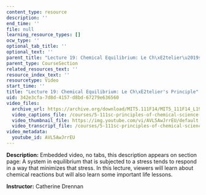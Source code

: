 ```yaml
---
content_type: resource
description: ''
end_time: ''
file: null
learning_resource_types: []
ocw_type: ''
optional_tab_title: ''
optional_text: ''
parent_title: "Lecture 19: Chemical Equilibrium: Le Ch\xE2telier\u2019s Principle"
parent_type: CourseSection
related_resources_text: ''
resource_index_text: ''
resourcetype: Video
start_time: ''
title: "Lecture 19: Chemical Equilibrium: Le Ch\xE2telier's Principle"
uid: 342e3cfa-7d8d-4157-d8bd-67279e636560
video_files:
  archive_url: https://archive.org/download/MIT5.111F14/MIT5_111F14_L19_300k.mp4
  video_captions_file: /courses/5-111sc-principles-of-chemical-science-fall-2014/f2d48eccbbf25772948e6681b50f3b34_AVL5AwJrrEU.vtt
  video_thumbnail_file: https://img.youtube.com/vi/AVL5AwJrrEU/default.jpg
  video_transcript_file: /courses/5-111sc-principles-of-chemical-science-fall-2014/c94f44a29a7a952b86fe8fac40e8f708_AVL5AwJrrEU.pdf
video_metadata:
  youtube_id: AVL5AwJrrEU
---
```


**Description:** Embedded video, no tabs, this description appears on section page: A system in equilibrium that is subjected to a stress tends to respond in a way that minimizes that stress. In this lecture, viewers will learn about chemical reactions but will also learn some important life lessons.

**Instructor:** Catherine Drennan



